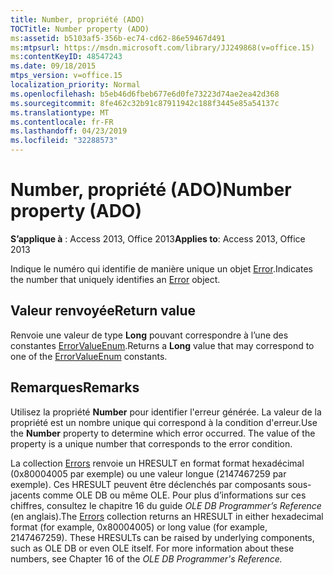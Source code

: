 ```yaml
---
title: Number, propriété (ADO)
TOCTitle: Number property (ADO)
ms:assetid: b5103af5-356b-ec74-cd62-86e59467d491
ms:mtpsurl: https://msdn.microsoft.com/library/JJ249868(v=office.15)
ms:contentKeyID: 48547243
ms.date: 09/18/2015
mtps_version: v=office.15
localization_priority: Normal
ms.openlocfilehash: b5eb46d6fbeb677e6d0fe73223d74ae2ea42d368
ms.sourcegitcommit: 8fe462c32b91c87911942c188f3445e85a54137c
ms.translationtype: MT
ms.contentlocale: fr-FR
ms.lasthandoff: 04/23/2019
ms.locfileid: "32288573"
---
```

# <a name="number-property-ado"></a><span data-ttu-id="bb36d-102">Number, propriété (ADO)</span><span class="sxs-lookup"><span data-stu-id="bb36d-102">Number property (ADO)</span></span>


<span data-ttu-id="bb36d-103">**S’applique à** : Access 2013, Office 2013</span><span class="sxs-lookup"><span data-stu-id="bb36d-103">**Applies to**: Access 2013, Office 2013</span></span>

<span data-ttu-id="bb36d-104">Indique le numéro qui identifie de manière unique un objet [Error](error-object-ado.md).</span><span class="sxs-lookup"><span data-stu-id="bb36d-104">Indicates the number that uniquely identifies an [Error](error-object-ado.md) object.</span></span>

## <a name="return-value"></a><span data-ttu-id="bb36d-105">Valeur renvoyée</span><span class="sxs-lookup"><span data-stu-id="bb36d-105">Return value</span></span>

<span data-ttu-id="bb36d-106">Renvoie une valeur de type **Long** pouvant correspondre à l’une des constantes [ErrorValueEnum](errorvalueenum.md).</span><span class="sxs-lookup"><span data-stu-id="bb36d-106">Returns a **Long** value that may correspond to one of the [ErrorValueEnum](errorvalueenum.md) constants.</span></span>

## <a name="remarks"></a><span data-ttu-id="bb36d-107">Remarques</span><span class="sxs-lookup"><span data-stu-id="bb36d-107">Remarks</span></span>

<span data-ttu-id="bb36d-p101">Utilisez la propriété **Number** pour identifier l'erreur générée. La valeur de la propriété est un nombre unique qui correspond à la condition d'erreur.</span><span class="sxs-lookup"><span data-stu-id="bb36d-p101">Use the **Number** property to determine which error occurred. The value of the property is a unique number that corresponds to the error condition.</span></span>

<span data-ttu-id="bb36d-p102">La collection [Errors](errors-collection-ado.md) renvoie un HRESULT en format format hexadécimal (0x80004005 par exemple) ou une valeur longue (2147467259 par exemple). Ces HRESULT peuvent être déclenchés par composants sous-jacents comme OLE DB ou même OLE. Pour plus d’informations sur ces chiffres, consultez le chapitre 16 du guide *OLE DB Programmer’s Reference* (en anglais).</span><span class="sxs-lookup"><span data-stu-id="bb36d-p102">The [Errors](errors-collection-ado.md) collection returns an HRESULT in either hexadecimal format (for example, 0x80004005) or long value (for example, 2147467259). These HRESULTs can be raised by underlying components, such as OLE DB or even OLE itself. For more information about these numbers, see Chapter 16 of the *OLE DB Programmer's Reference.*</span></span>


